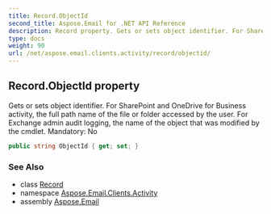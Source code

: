 ```yaml
---
title: Record.ObjectId
second_title: Aspose.Email for .NET API Reference
description: Record property. Gets or sets object identifier. For SharePoint and OneDrive for Business activity the full path name of the file or folder accessed by the user. For Exchange admin audit logging the name of the object that was modified by the cmdlet. Mandatory No
type: docs
weight: 90
url: /net/aspose.email.clients.activity/record/objectid/
---
```

## Record.ObjectId property

Gets or sets object identifier. For SharePoint and OneDrive for Business activity, the full path name of the file or folder accessed by the user. For Exchange admin audit logging, the name of the object that was modified by the cmdlet. Mandatory: No

```csharp
public string ObjectId { get; set; }
```

### See Also

* class [Record](../)
* namespace [Aspose.Email.Clients.Activity](../../record/)
* assembly [Aspose.Email](../../../)


